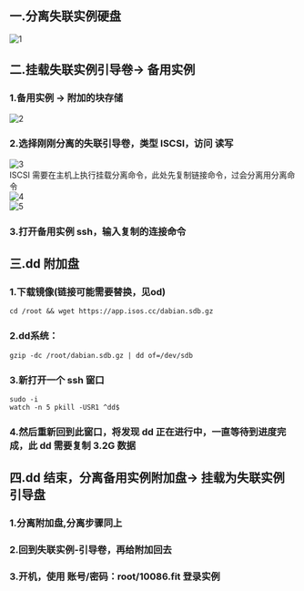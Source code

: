 ## 一.分离失联实例硬盘  
![1](https://photoself.eu.org/images/2024/03/07/image.png)  
## 二.挂载失联实例引导卷-> 备用实例  
### 1.备用实例 -> 附加的块存储 
![2](https://photoself.eu.org/images/2024/03/07/image0034e9782de06aa5.png)  
### 2.选择刚刚分离的失联引导卷，类型 ISCSI，访问 读写  
![3](https://photoself.eu.org/images/2024/03/07/image7b708dcfbeed6d36.png)  
ISCSI 需要在主机上执行挂载分离命令，此处先复制链接命令，过会分离用分离命令  
![4](https://photoself.eu.org/images/2024/03/07/imaged2d996eeacf8cfc4.png)  
![5](https://photoself.eu.org/images/2024/03/07/image56da2cc6e6bd735e.png)
### 3.打开备用实例 ssh，输入复制的连接命令  
## 三.dd 附加盘  
### 1.下载镜像(链接可能需要替换，见od)  
`cd /root && wget https://app.isos.cc/dabian.sdb.gz`  
### 2.dd系统：  
`gzip -dc /root/dabian.sdb.gz | dd of=/dev/sdb`  
### 3.新打开一个 ssh 窗口  
`sudo -i`  
`watch -n 5 pkill -USR1 ^dd$`  
### 4.然后重新回到此窗口，将发现 dd 正在进行中，一直等待到进度完成，此 dd 需要复制 3.2G 数据  
## 四.dd 结束，分离备用实例附加盘-> 挂载为失联实例引导盘  
### 1.分离附加盘,分离步骤同上  
### 2.回到失联实例-引导卷，再给附加回去  
### 3.开机，使用 账号/密码：root/10086.fit 登录实例

